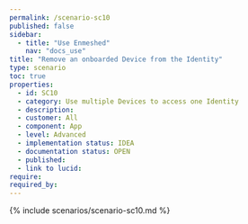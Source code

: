 ```yaml
---
permalink: /scenario-sc10
published: false
sidebar:
  - title: "Use Enmeshed"
    nav: "docs_use"
title: "Remove an onboarded Device from the Identity"
type: scenario
toc: true
properties:
  - id: SC10
  - category: Use multiple Devices to access one Identity
  - description:
  - customer: All
  - component: App
  - level: Advanced
  - implementation status: IDEA
  - documentation status: OPEN
  - published:
  - link to lucid:
require:
required_by:
---
```


{% include scenarios/scenario-sc10.md %}
